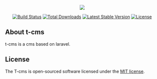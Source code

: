 <p align="center"><img src="https://avatars2.githubusercontent.com/u/15854856?v=3&s=100"></p>

<p align="center">
<a href="https://travis-ci.org/3tnet/t-cms"><img src="https://travis-ci.org/3tnet/t-cms.svg" alt="Build Status"></a>
<a href="https://packagist.org/packages/3tnet/t-cms"><img src="https://poser.pugx.org/3tnet/t-cms/d/total.svg" alt="Total Downloads"></a>
<a href="https://packagist.org/packages/3tnet/t-cms"><img src="https://poser.pugx.org/3tnet/t-cms/v/stable" alt="Latest Stable Version"></a>
<a href="https://packagist.org/packages/3tnet/t-cms"><img src="https://poser.pugx.org/3tnet/t-cms/license.svg" alt="License"></a>
</p>

## About t-cms

t-cms is a cms based on laravel.

## License

The T-cms is open-sourced software licensed under the [MIT license](https://mit-license.org/).
